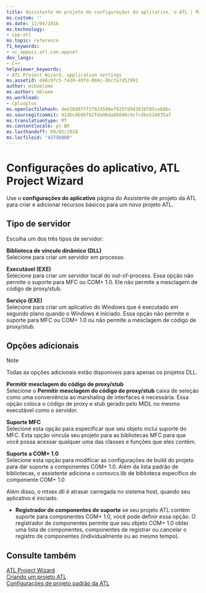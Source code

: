 ```yaml
---
title: Assistente de projeto de configurações do aplicativo, o ATL | Microsoft Docs
ms.custom: ''
ms.date: 11/04/2016
ms.technology:
- cpp-atl
ms.topic: reference
f1_keywords:
- vc.appwiz.atl.com.appset
dev_langs:
- C++
helpviewer_keywords:
- ATL Project Wizard, application settings
ms.assetid: d48c9fc5-f439-49fd-884c-8bcfa7d52991
author: mikeblome
ms.author: mblome
ms.workload:
- cplusplus
ms.openlocfilehash: dee20d07ff37024506ef925fd94363bf85ceb8bc
ms.sourcegitcommit: 92dbc4b9bf82fda96da80846c9cfcdba524035af
ms.translationtype: MT
ms.contentlocale: pt-BR
ms.lasthandoff: 09/05/2018
ms.locfileid: "43756880"
---
```

# <a name="application-settings-atl-project-wizard"></a>Configurações do aplicativo, ATL Project Wizard

Use o **configurações do aplicativo** página do Assistente de projeto da ATL para criar e adicionar recursos básicos para um novo projeto ATL.

## <a name="server-type"></a>Tipo de servidor

Escolha um dos três tipos de servidor:

**Biblioteca de vínculo dinâmico (DLL)**  
Selecione para criar um servidor em processo.

**Executável (EXE)**  
Selecione para criar um servidor local do out-of-process. Essa opção não permite o suporte para MFC ou COM+ 1.0. Ele não permite a mesclagem de código de proxy/stub.

**Serviço (EXE)**  
Selecione para criar um aplicativo do Windows que é executado em segundo plano quando o Windows é iniciado. Essa opção não permite o suporte para MFC ou COM+ 1.0 ou não permite a mesclagem de código de proxy/stub.

## <a name="additional-options"></a>Opções adicionais

> [!NOTE]
>  Todas as opções adicionais estão disponíveis para apenas os projetos DLL.

**Permitir mesclagem do código de proxy/stub**  
Selecione o **Permitir mesclagem do código de proxy/stub** caixa de seleção como uma conveniência ao marshaling de interfaces é necessária. Essa opção coloca o código de proxy e stub gerado pelo MIDL no mesmo executável como o servidor.

**Suporte MFC**  
Selecione esta opção para especificar que seu objeto inclui suporte do MFC. Esta opção vincula seu projeto para as bibliotecas MFC para que você possa acessar qualquer uma das classes e funções que eles contêm.

**Suporte a COM+ 1.0**  
Selecione esta opção para modificar as configurações de build do projeto para dar suporte a componentes COM+ 1.0. Além da lista padrão de bibliotecas, o assistente adiciona o comsvcs.lib de biblioteca específico do componente COM+ 1.0

Além disso, o mtxex.dll é atrasar carregada no sistema host, quando seu aplicativo é iniciado.

- **Registrador de componentes de suporte** se seu projeto ATL contém suporte para componentes COM+ 1.0, você pode definir essa opção. O registrador de componentes permite que seu objeto COM+ 1.0 obter uma lista de componentes, componentes de registrar ou cancelar o registro de componentes (individualmente ou ao mesmo tempo).

## <a name="see-also"></a>Consulte também

[ATL Project Wizard](../../atl/reference/atl-project-wizard.md)   
[Criando um projeto ATL](../../atl/reference/creating-an-atl-project.md)   
[Configurações de projeto padrão da ATL](../../atl/reference/default-atl-project-configurations.md)

